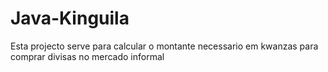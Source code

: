# Java-Kinguila
Esta projecto serve para calcular o montante necessario em kwanzas para comprar divisas no mercado informal
